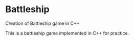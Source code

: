# Battleship
Creation of Battleship game in C++

This is a battleship game implemented in C++ for practice.
